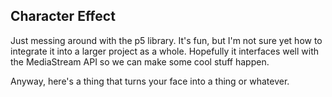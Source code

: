 ## Character Effect 

Just messing around with the p5 library. It's fun, but I'm not sure yet how to integrate it into a larger project as a whole. Hopefully it interfaces well with the MediaStream API so we can make some cool stuff happen.

Anyway, here's a thing that turns your face into a thing or whatever.